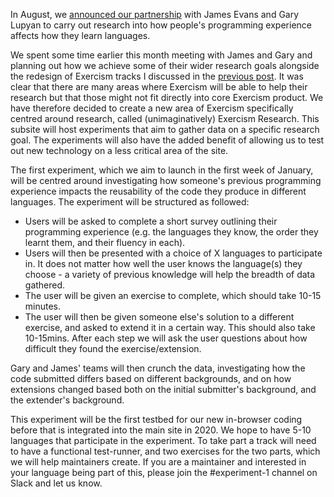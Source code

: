 In August, we [announced our partnership](https://exercism.io/blog/redesigning-tracks-in-partnership-with-chicago-university-and-sloan-foundation) with James Evans and Gary Lupyan to carry out research into how people's programming experience affects how they learn languages.

We spent some time earlier this month meeting with James and Gary and planning out how we achieve some of their wider research goals alongside the redesign of Exercism tracks I discussed in the [previous post](https://exercism.io/blog/redesigning-tracks-in-partnership-with-chicago-university-and-sloan-foundation). It was clear that there are many areas where Exercism will be able to help their research but that those might not fit directly into core Exercism product. We have therefore decided to create a new area of Exercism specifically centred around research, called (unimaginatively) Exercism Research. This subsite will host experiments that aim to gather data on a specific research goal. The experiments will also have the added benefit of allowing us to test out new technology on a less critical area of the site.

The first experiment, which we aim to launch in the first week of January, will be centred around investigating how someone's previous programming experience impacts the reusability of the code they produce in different languages. The experiment will be structured as followed:
- Users will be asked to complete a short survey outlining their programming experience (e.g. the languages they know, the order they learnt them, and their fluency in each).
- Users will then be presented with a choice of X languages to participate in. It does not matter how well the user knows the language(s) they choose - a variety of previous knowledge will help the breadth of data gathered.
- The user will be given an exercise to complete, which should take 10-15 minutes. 
- The user will then be given someone else's solution to a different exercise, and asked to extend it in a certain way. This should also take 10-15mins. After each step we will ask the user questions about how difficult they found the exercise/extension.

Gary and James' teams will then crunch the data, investigating how the code submitted differs based on different backgrounds, and on how extensions changed based both on the initial submitter's background, and the extender's background.

This experiment will be the first testbed for our new in-browser coding before that is integrated into the main site in 2020. We hope to have 5-10 languages that participate in the experiment. To take part a track will need to have a functional test-runner, and two exercises for the two parts, which we will help maintainers create. If you are a maintainer and interested in your language being part of this, please join the #experiment-1 channel on Slack and let us know.
